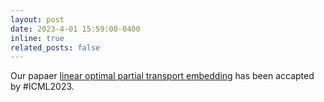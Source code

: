 ```yaml
---
layout: post
date: 2023-4-01 15:59:00-0400
inline: true
related_posts: false
---
```


Our papaer [linear optimal partial transport embedding](https://arxiv.org/abs/2302.03232) has been accapted by #ICML2023. 
